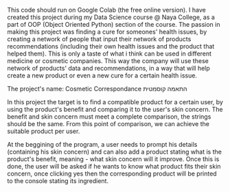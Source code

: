 This code should run on Google Colab (the free online version). 
I have created this project during my Data Science course @ Naya College, as a part of OOP (Object Oriented Python) section of the course. The passion in making this project was finding a cure for someones' health issues, by creating a network of people that input their network of products recommendations (including their own health issues and the product that helped them). This is only a taste of what i think can be used in different medicine or cosmetic companies. This way the company will use these network of products' data and recommendations, in a way that will help create a new product or even a new cure for a certain health issue. 

The project's name: Cosmetic Correspondance התאמה קוסמטית

In this project the target is to find a compatible product for a certain user, by using the product's benefit and comparing it to the user's skin concern. The benefit and skin concern must meet a complete comparison, the strings should be the same. From this point of comparison, we can achieve the suitable product per user.

At the beggining of the program, a user needs to prompt his details (containing his skin concern) and can also add a product stating what is the product's benefit, meaning - what skin concern will it improve. Once this is done, the user will be asked if he wants to know what product fits their skin concern, once clicking yes then the corresponding product will be printed to the console stating its ingredient.
